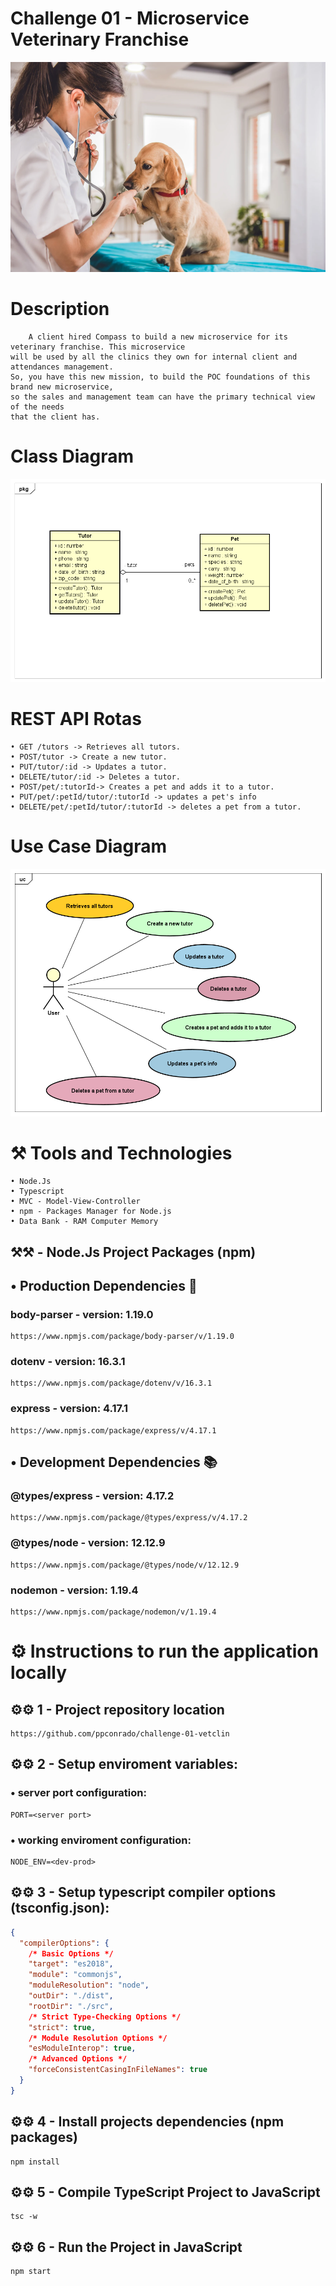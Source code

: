 # Challenge 01 - Microservice Veterinary Franchise

![ppconrado github img](https://raw.githubusercontent.com/ppconrado/bds-assets/master/img/vetclin.png)

# Description

```
    A client hired Compass to build a new microservice for its veterinary franchise. This microservice
will be used by all the clinics they own for internal client and attendances management.
So, you have this new mission, to build the POC foundations of this brand new microservice,
so the sales and management team can have the primary technical view of the needs
that the client has.
```

# Class Diagram

![ppconrado github img](https://raw.githubusercontent.com/ppconrado/bds-assets/master/img/vetclin-class-diagram.png)

# REST API Rotas

```
• GET /tutors -> Retrieves all tutors.
• POST/tutor -> Create a new tutor.
• PUT/tutor/:id -> Updates a tutor.
• DELETE/tutor/:id -> Deletes a tutor.
• POST/pet/:tutorId-> Creates a pet and adds it to a tutor.
• PUT/pet/:petId/tutor/:tutorId -> updates a pet's info
• DELETE/pet/:petId/tutor/:tutorId -> deletes a pet from a tutor.
```

# Use Case Diagram

![ppconrado github img](https://raw.githubusercontent.com/ppconrado/bds-assets/master/img/vetclin-use-case-diagram.png)

# ⚒ Tools and Technologies

```
• Node.Js
• Typescript
• MVC - Model-View-Controller
• npm - Packages Manager for Node.js
• Data Bank - RAM Computer Memory
```

## ⚒⚒ - Node.Js Project Packages (npm)

## • Production Dependencies 🎉

### body-parser - version: 1.19.0

```
https://www.npmjs.com/package/body-parser/v/1.19.0
```

### dotenv - version: 16.3.1

```
https://www.npmjs.com/package/dotenv/v/16.3.1
```

### express - version: 4.17.1

```
https://www.npmjs.com/package/express/v/4.17.1
```

## • Development Dependencies 📚

### @types/express - version: 4.17.2

```
https://www.npmjs.com/package/@types/express/v/4.17.2
```

### @types/node - version: 12.12.9

```
https://www.npmjs.com/package/@types/node/v/12.12.9
```

### nodemon - version: 1.19.4

```
https://www.npmjs.com/package/nodemon/v/1.19.4
```

# ⚙ Instructions to run the application locally

## ⚙⚙ 1 - Project repository location

```
https://github.com/ppconrado/challenge-01-vetclin
```

## ⚙⚙ 2 - Setup enviroment variables:

### • server port configuration:

```
PORT=<server port>
```

### • working enviroment configuration:

```
NODE_ENV=<dev-prod>
```

## ⚙⚙ 3 - Setup typescript compiler options (tsconfig.json):

```json
{
  "compilerOptions": {
    /* Basic Options */
    "target": "es2018",
    "module": "commonjs",
    "moduleResolution": "node",
    "outDir": "./dist",
    "rootDir": "./src",
    /* Strict Type-Checking Options */
    "strict": true,
    /* Module Resolution Options */
    "esModuleInterop": true,
    /* Advanced Options */
    "forceConsistentCasingInFileNames": true
  }
}
```

## ⚙⚙ 4 - Install projects dependencies (npm packages)

```
npm install
```

## ⚙⚙ 5 - Compile TypeScript Project to JavaScript

```
tsc -w
```

## ⚙⚙ 6 - Run the Project in JavaScript

```
npm start
```
